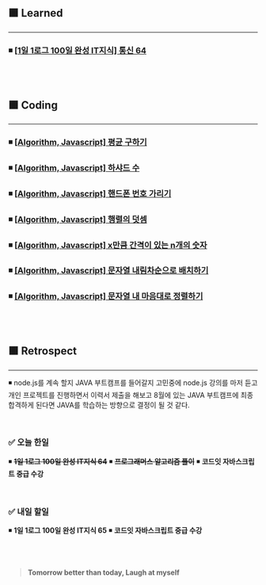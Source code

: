 ## ⬛ Learned

---

### ◾ [[1일 1로그 100일 완성 IT지식] 통신 64](https://velog.io/@lilclown/1%EC%9D%BC-1%EB%A1%9C%EA%B7%B8-100%EC%9D%BC-%EC%99%84%EC%84%B1-IT%EC%A7%80%EC%8B%9D-%ED%86%B5%EC%8B%A0-64)

<br><br>

## ⬛ Coding

---

### ◾ [[Algorithm, Javascript] 평균 구하기](https://velog.io/@lilclown/Algorithm-Javascript-%ED%8F%89%EA%B7%A0-%EA%B5%AC%ED%95%98%EA%B8%B0)

### ◾ [[Algorithm, Javascript] 하샤드 수](https://velog.io/@lilclown/Algorithm-Javascript-%ED%95%98%EC%83%A4%EB%93%9C-%EC%88%98)

### ◾ [[Algorithm, Javascript] 핸드폰 번호 가리기](https://velog.io/@lilclown/Algorithm-Javascript-%ED%95%B8%EB%93%9C%ED%8F%B0-%EB%B2%88%ED%98%B8-%EA%B0%80%EB%A6%AC%EA%B8%B0)

### ◾ [[Algorithm, Javascript] 행렬의 덧셈](https://velog.io/@lilclown/Algorithm-Javascript-%ED%96%89%EB%A0%AC%EC%9D%98-%EB%8D%A7%EC%85%88)

### ◾ [[Algorithm, Javascript] x만큼 간격이 있는 n개의 숫자](https://velog.io/@lilclown/Algorithm-Javascript-x%EB%A7%8C%ED%81%BC-%EA%B0%84%EA%B2%A9%EC%9D%B4-%EC%9E%88%EB%8A%94-n%EA%B0%9C%EC%9D%98-%EC%88%AB%EC%9E%90)

### ◾ [[Algorithm, Javascript] 문자열 내림차순으로 배치하기](https://velog.io/@lilclown/Algorithm-Javascript-%EB%AC%B8%EC%9E%90%EC%97%B4-%EB%82%B4%EB%A6%BC%EC%B0%A8%EC%88%9C%EC%9C%BC%EB%A1%9C-%EB%B0%B0%EC%B9%98%ED%95%98%EA%B8%B0)

### ◾ [[Algorithm, Javascript] 문자열 내 마음대로 정렬하기](https://velog.io/@lilclown/Algorithm-Javascript-%EB%AC%B8%EC%9E%90%EC%97%B4-%EB%82%B4-%EB%A7%88%EC%9D%8C%EB%8C%80%EB%A1%9C-%EC%A0%95%EB%A0%AC%ED%95%98%EA%B8%B0)

<br><br>

## ⬛ Retrospect

---

◾ node.js를 계속 할지 JAVA 부트캠프를 들어갈지 고민중에 node.js 강의를 마저 듣고 개인 프로젝트를 진행하면서 이력서 제출을 해보고 8월에 있는 JAVA 부트캠프에 최종합격하게 된다면 JAVA를 학습하는 방향으로 결정이 될 것 같다.

<br>

### ✅ 오늘 한일

◾ ~~**1일 1로그 100일 완성 IT지식 64**~~
◾ ~~**프로그래머스 알고리즘 풀이**~~
◾ **코드잇 자바스크립트 중급 수강**

<br>

### ✅ 내일 할일

◾ **1일 1로그 100일 완성 IT지식 65**
◾ **코드잇 자바스크립트 중급 수강**

<br><br>

> **Tomorrow better than today, Laugh at myself**
